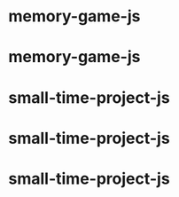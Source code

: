 # memory-game-js
# memory-game-js
# small-time-project-js
# small-time-project-js
# small-time-project-js
